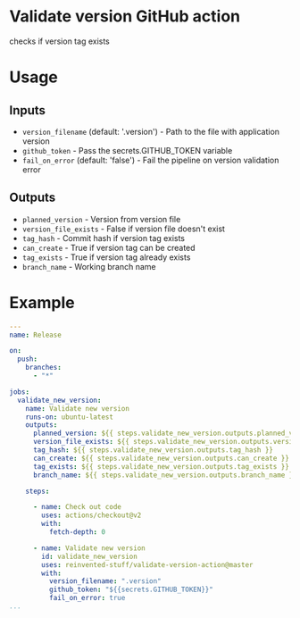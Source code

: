# Validate version GitHub action

checks if version tag exists

# Usage


## Inputs

* `version_filename` (default: '.version') - Path to the file with application version
* `github_token` - Pass the secrets.GITHUB_TOKEN variable
* `fail_on_error` (default: 'false') - Fail the pipeline on version validation error

## Outputs

* `planned_version` - Version from version file
* `version_file_exists` - False if version file doesn't exist
* `tag_hash` - Commit hash if version tag exists
* `can_create` - True if version tag can be created
* `tag_exists` - True if version tag already exists
* `branch_name` - Working branch name

# Example

```yaml
---
name: Release

on:
  push:
    branches:
      - "*"

jobs:
  validate_new_version:
    name: Validate new version
    runs-on: ubuntu-latest
    outputs:
      planned_version: ${{ steps.validate_new_version.outputs.planned_version }}
      version_file_exists: ${{ steps.validate_new_version.outputs.version_file_exists }}
      tag_hash: ${{ steps.validate_new_version.outputs.tag_hash }}
      can_create: ${{ steps.validate_new_version.outputs.can_create }}
      tag_exists: ${{ steps.validate_new_version.outputs.tag_exists }}
      branch_name: ${{ steps.validate_new_version.outputs.branch_name }}

    steps:

      - name: Check out code
        uses: actions/checkout@v2
        with:
          fetch-depth: 0

      - name: Validate new version
        id: validate_new_version
        uses: reinvented-stuff/validate-version-action@master
        with:
          version_filename: ".version"
          github_token: "${{secrets.GITHUB_TOKEN}}"
          fail_on_error: true
...

```